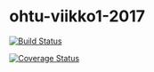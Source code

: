 # ohtu-viikko1-2017

[![Build Status](https://travis-ci.org/JarmoKallio/ohtu-viikko1-2017.svg?branch=master)](https://travis-ci.org/JarmoKallio/ohtu-viikko1-2017)

[![Coverage Status](https://coveralls.io/repos/github/JarmoKallio/ohtu-viikko1-2017/badge.svg?branch=master)](https://coveralls.io/github/JarmoKallio/ohtu-viikko1-2017?branch=master)
